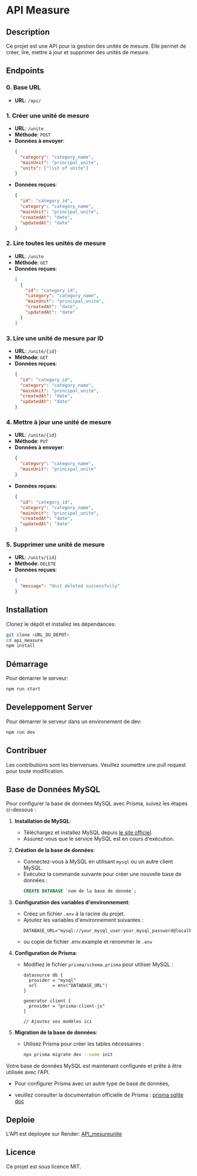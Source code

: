 # API Measure

## Description

Ce projet est une API pour la gestion des unités de mesure. Elle permet de créer, lire, mettre à jour et supprimer des unités de mesure.

## Endpoints

### 0. Base URL

- **URL**: `/api/`

### 1. Créer une unité de mesure

- **URL**: `/unite`
- **Méthode**: `POST`
- **Données à envoyer**:
  ```json
  {
    "category": "category_name",
    "mainUnit": "principal_unite",
    "units": ["list of unite"]
  }
  ```
- **Données reçues**:
  ```json
  {
    "id": "category_id",
    "category": "category_name",
    "mainUnit": "principal_unite",
    "createdAt": "date",
    "updatedAt": "date"
  }
  ```

### 2. Lire toutes les unités de mesure

- **URL**: `/unite`
- **Méthode**: `GET`
- **Données reçues**:
  ```json
  [
    {
      "id": "category_id",
      "category": "category_name",
      "mainUnit": "principal_unite",
      "createdAt": "date",
      "updatedAt": "date"
    }
  ]
  ```

### 3. Lire une unité de mesure par ID

- **URL**: `/unite/{id}`
- **Méthode**: `GET`
- **Données reçues**:
  ```json
  {
    "id": "category_id",
    "category": "category_name",
    "mainUnit": "principal_unite",
    "createdAt": "date",
    "updatedAt": "date"
  }
  ```

### 4. Mettre à jour une unité de mesure

- **URL**: `/unite/{id}`
- **Méthode**: `PUT`
- **Données à envoyer**:
  ```json
  {
    "category": "category_name",
    "mainUnit": "principal_unite"
  }
  ```
- **Données reçues**:
  ```json
  {
    "id": "category_id",
    "category": "category_name",
    "mainUnit": "principal_unite",
    "createdAt": "date",
    "updatedAt": "date"
  }
  ```

### 5. Supprimer une unité de mesure

- **URL**: `/units/{id}`
- **Méthode**: `DELETE`
- **Données reçues**:
  ```json
  {
    "message": "Unit deleted successfully"
  }
  ```

## Installation

Clonez le dépôt et installez les dépendances:

```bash
git clone <URL_DU_DEPOT>
cd api_measure
npm install
```

## Démarrage

Pour démarrer le serveur:

```bash
npm run start
```

## Develeppoment Server

Pour démarrer le serveur dans un environement de dev:

```bash
npm run dev
```

<!-- ## Tests

Pour exécuter les tests:

```bash
npm test
``` -->

## Contribuer

Les contributions sont les bienvenues. Veuillez soumettre une pull request pour toute modification.

## Base de Données MySQL

Pour configurer la base de données MySQL avec Prisma, suivez les étapes ci-dessous :

1. **Installation de MySQL**:

   - Téléchargez et installez MySQL depuis [le site officiel](https://dev.mysql.com/downloads/).
   - Assurez-vous que le service MySQL est en cours d'exécution.

2. **Création de la base de données**:

   - Connectez-vous à MySQL en utilisant `mysql` ou un autre client MySQL.
   - Exécutez la commande suivante pour créer une nouvelle base de données :
     ```sql
     CREATE DATABASE `nom de la base de donnée`;
     ```

3. **Configuration des variables d'environnement**:

   - Créez un fichier `.env` à la racine du projet.
   - Ajoutez les variables d'environnement suivantes :
     ```
     DATABASE_URL="mysql://your_mysql_user:your_mysql_password@localhost:3306/api_measure"
     ```
   - ou copie de fichier .env.example et renommer le `.env`

4. **Configuration de Prisma**:

   - Modifiez le fichier `prisma/schema.prisma` pour utiliser MySQL :

     ```prisma
     datasource db {
       provider = "mysql"
       url      = env("DATABASE_URL")
     }

     generator client {
       provider = "prisma-client-js"
     }

     // Ajoutez vos modèles ici
     ```

5. **Migration de la base de données**:
   - Utilisez Prisma pour créer les tables nécessaires :
     ```bash
     npx prisma migrate dev --name init
     ```

Votre base de données MySQL est maintenant configurée et prête à être utilisée avec l'API.

- Pour configurer Prisma avec un autre type de base de données,

- veuillez consulter la documentation officielle de Prisma : [prisma sqlite doc](https://www.prisma.io/docs/getting-started/quickstart-sqlite)

## Deploie

L'API est déployée sur Render: [API_mesureunite](https://api-unitedemesure.onrender.com)

## Licence

Ce projet est sous licence MIT.
